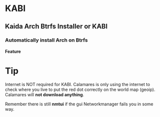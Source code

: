 # KABI

## Kaida Arch Btrfs Installer or KABI

### Automatically install Arch on Btrfs

#### Feature

# Tip

Internet is NOT required for KABI. Calamares is only using the internet to check where you live to put the red dot correctly on the world map (geoip). Calamares will **not download anything**. 

Remember there is still **nmtui** if the gui Networkmanager fails you in some way.
